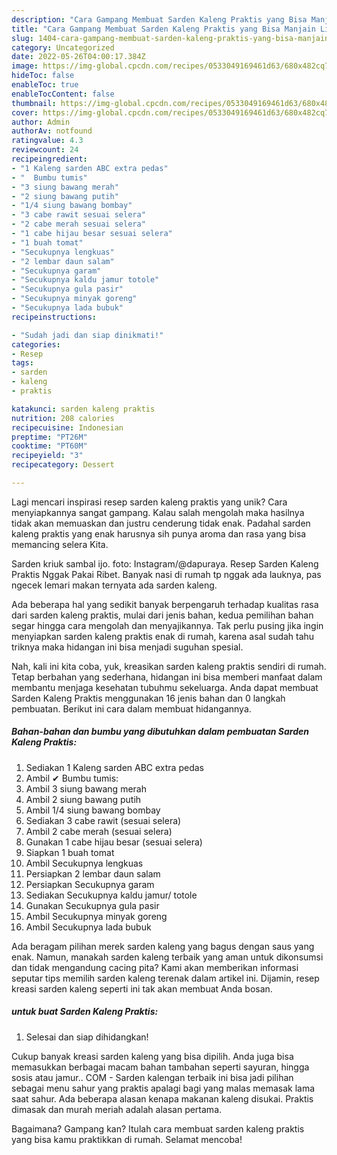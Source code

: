 ```yaml
---
description: "Cara Gampang Membuat Sarden Kaleng Praktis yang Bisa Manjain Lidah"
title: "Cara Gampang Membuat Sarden Kaleng Praktis yang Bisa Manjain Lidah"
slug: 1404-cara-gampang-membuat-sarden-kaleng-praktis-yang-bisa-manjain-lidah
category: Uncategorized
date: 2022-05-26T04:00:17.384Z
image: https://img-global.cpcdn.com/recipes/0533049169461d63/680x482cq70/sarden-kaleng-praktis-foto-resep-utama.jpg
hideToc: false
enableToc: true
enableTocContent: false
thumbnail: https://img-global.cpcdn.com/recipes/0533049169461d63/680x482cq70/sarden-kaleng-praktis-foto-resep-utama.jpg
cover: https://img-global.cpcdn.com/recipes/0533049169461d63/680x482cq70/sarden-kaleng-praktis-foto-resep-utama.jpg
author: Admin
authorAv: notfound
ratingvalue: 4.3
reviewcount: 24
recipeingredient:
- "1 Kaleng sarden ABC extra pedas"
- "  Bumbu tumis"
- "3 siung bawang merah"
- "2 siung bawang putih"
- "1/4 siung bawang bombay"
- "3 cabe rawit sesuai selera"
- "2 cabe merah sesuai selera"
- "1 cabe hijau besar sesuai selera"
- "1 buah tomat"
- "Secukupnya lengkuas"
- "2 lembar daun salam"
- "Secukupnya garam"
- "Secukupnya kaldu jamur totole"
- "Secukupnya gula pasir"
- "Secukupnya minyak goreng"
- "Secukupnya lada bubuk"
recipeinstructions:

- "Sudah jadi dan siap dinikmati!"
categories:
- Resep
tags:
- sarden
- kaleng
- praktis

katakunci: sarden kaleng praktis 
nutrition: 208 calories
recipecuisine: Indonesian
preptime: "PT26M"
cooktime: "PT60M"
recipeyield: "3"
recipecategory: Dessert

---
```





Lagi mencari inspirasi resep sarden kaleng praktis yang unik? Cara menyiapkannya sangat gampang. Kalau salah mengolah maka hasilnya tidak akan memuaskan dan justru cenderung tidak enak. Padahal sarden kaleng praktis yang enak harusnya sih punya aroma dan rasa yang bisa memancing selera Kita.





Sarden kriuk sambal ijo. foto: Instagram/@dapuraya. Resep Sarden Kaleng Praktis Nggak Pakai Ribet. Banyak nasi di rumah tp nggak ada lauknya, pas ngecek lemari makan ternyata ada sarden kaleng.

Ada beberapa hal yang sedikit banyak berpengaruh terhadap kualitas rasa dari sarden kaleng praktis, mulai dari jenis bahan, kedua pemilihan bahan segar hingga cara mengolah dan menyajikannya. Tak perlu pusing jika ingin menyiapkan sarden kaleng praktis enak di rumah, karena asal sudah tahu triknya maka hidangan ini bisa menjadi suguhan spesial.






Nah, kali ini kita coba, yuk, kreasikan sarden kaleng praktis sendiri di rumah. Tetap berbahan yang sederhana, hidangan ini bisa memberi manfaat dalam membantu menjaga kesehatan tubuhmu sekeluarga. Anda dapat membuat Sarden Kaleng Praktis menggunakan 16 jenis bahan dan 0 langkah pembuatan. Berikut ini cara dalam membuat hidangannya.

<!--inarticleads1-->

##### Bahan-bahan dan bumbu yang dibutuhkan dalam pembuatan Sarden Kaleng Praktis:

1. Sediakan 1 Kaleng sarden ABC extra pedas
1. Ambil  ✔ Bumbu tumis:
1. Ambil 3 siung bawang merah
1. Ambil 2 siung bawang putih
1. Ambil 1/4 siung bawang bombay
1. Sediakan 3 cabe rawit (sesuai selera)
1. Ambil 2 cabe merah (sesuai selera)
1. Gunakan 1 cabe hijau besar (sesuai selera)
1. Siapkan 1 buah tomat
1. Ambil Secukupnya lengkuas
1. Persiapkan 2 lembar daun salam
1. Persiapkan Secukupnya garam
1. Sediakan Secukupnya kaldu jamur/ totole
1. Gunakan Secukupnya gula pasir
1. Ambil Secukupnya minyak goreng
1. Ambil Secukupnya lada bubuk


Ada beragam pilihan merek sarden kaleng yang bagus dengan saus yang enak. Namun, manakah sarden kaleng terbaik yang aman untuk dikonsumsi dan tidak mengandung cacing pita? Kami akan memberikan informasi seputar tips memilih sarden kaleng terenak dalam artikel ini. Dijamin, resep kreasi sarden kaleng seperti ini tak akan membuat Anda bosan. 

<!--inarticleads2-->

#####  untuk buat Sarden Kaleng Praktis:


1. Selesai dan siap dihidangkan!

Cukup banyak kreasi sarden kaleng yang bisa dipilih. Anda juga bisa memasukkan berbagai macam bahan tambahan seperti sayuran, hingga sosis atau jamur.. COM - Sarden kalengan terbaik ini bisa jadi pilihan sebagai menu sahur yang praktis apalagi bagi yang malas memasak lama saat sahur. Ada beberapa alasan kenapa makanan kaleng disukai. Praktis dimasak dan murah meriah adalah alasan pertama. 

Bagaimana? Gampang kan? Itulah cara membuat sarden kaleng praktis yang bisa kamu praktikkan di rumah. Selamat mencoba!
